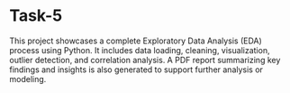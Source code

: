 # Task-5

This project showcases a complete Exploratory Data Analysis (EDA) process using Python. It includes data loading, cleaning, visualization, outlier detection, and correlation analysis. A PDF report summarizing key findings and insights is also generated to support further analysis or modeling.

